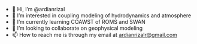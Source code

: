 - 👋 Hi, I’m @ardianrizal
- 👀 I’m interested in coupling modeling of hydrodynamics and atmosphere
- 🌱 I’m currently learning COAWST of ROMS and SWAN
- 💞️ I’m looking to collaborate on geophysical modeling
- 📫 How to reach me is through my email at ardianrizalr@gmail.com

<!---
ardianrizal/ardianrizal is a ✨ special ✨ repository because its `README.md` (this file) appears on your GitHub profile.
You can click the Preview link to take a look at your changes.
--->
